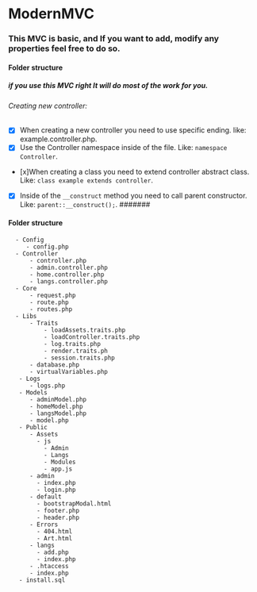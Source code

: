 # ModernMVC
### This MVC is basic, and If you want to add, modify any properties feel free to do so.
#### Folder structure
  ##### if you use this MVC right It will do most of the work for you. 
  ###### Creating new controller: 
 - [x] When creating a new controller you need to use specific ending. like: example.controller.php.
 - [x] Use the Controller namespace inside of the file. Like: ``` namespace Controller ```.
  - [x]When creating a class you need to extend controller abstract class. Like: ``` class example extends controller ```.
 - [x] Inside of the ``` __construct ``` method you need to call parent constructor. Like: ``` parent::__construct(); ```.
  #######
#### Folder structure
```
  - Config
     - config.php
  - Controller
      - controller.php
      - admin.controller.php
      - home.controller.php
      - langs.controller.php
  - Core
      - request.php
      - route.php
      - routes.php
  - Libs
      - Traits
          - loadAssets.traits.php
          - loadController.traits.php
          - log.traits.php
          - render.traits.ph
          - session.traits.php
      - database.php
      - virtualVariables.php
   - Logs
      - logs.php
   - Models
      - adminModel.php
      - homeModel.php
      - langsModel.php
      - model.php
   - Public
      - Assets
        - js
          - Admin
          - Langs
          - Modules
          - app.js
      - admin
        - index.php
        - login.php
      - default
        - bootstrapModal.html
        - footer.php
        - header.php
      - Errors
        - 404.html
        - Art.html
      - langs
        - add.php
        - index.php
      - .htaccess
      - index.php
   - install.sql
 ```
 
    
   
